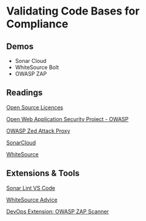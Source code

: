 # Validating Code Bases for Compliance

## Demos

- Sonar Cloud
- WhiteSource Bolt
- OWASP ZAP

## Readings

[Open Source Licences](https://opensource.org/licenses)

[Open Web Application Security Project - OWASP](https://owasp.org/)

[OWASP Zed Attack Proxy](https://www.zaproxy.org/download/)

[SonarCloud](https://sonarcloud.io/)

[WhiteSource](https://www.whitesourcesoftware.com/)

## Extensions & Tools

[Sonar Lint VS Code](https://marketplace.visualstudio.com/items?itemName=SonarSource.sonarlint-vscode)

[WhiteSource Advice](https://marketplace.visualstudio.com/items?itemName=whitesource.whitesource-advise)

[DevOps Extension: OWASP ZAP Scanner](https://marketplace.visualstudio.com/items?itemName=CSE-DevOps.zap-scanner)
